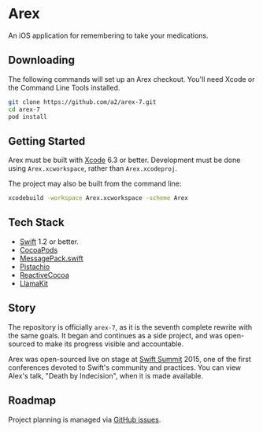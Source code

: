 # Arex

An iOS application for remembering to take your medications.

## Downloading

The following commands will set up an Arex checkout. You'll need Xcode or the
Command Line Tools installed.

```sh
git clone https://github.com/a2/arex-7.git
cd arex-7
pod install
```
## Getting Started

Arex must be built with [Xcode](https://developer.apple.com/xcode/downloads/)
6.3 or better. Development must be done using `Arex.xcworkspace`, rather than
`Arex.xcodeproj`.

The project may also be built from the command line:

```sh
xcodebuild -workspace Arex.xcworkspace -scheme Arex
```

## Tech Stack

* [Swift](https://developer.apple.com/swift/) 1.2 or better.
* [CocoaPods](http://cocoapods.org)
* [MessagePack.swift](https://github.com/a2/MessagePack.swift)
* [Pistachio](https://github.com/felixjendrusch/Pistachio)
* [ReactiveCocoa](https://github.com/reactivecocoa/reactivecocoa)
* [LlamaKit](https://github.com/LlamaKit/LlamaKit)

## Story

The repository is officially `arex-7`, as it is the seventh complete rewrite with the same goals. It began and continues as a side project, and was open-sourced to make its progress visible and accountable.

Arex was open-sourced live on stage at [Swift Summit](https://www.swiftsummit.com) 2015, one of the first conferences devoted to Swift's community and practices. You can view Alex's talk, "Death by Indecision", when it is made available.

## Roadmap

Project planning is managed via [GitHub issues](https://github.com/a2/arex-7/issues).
